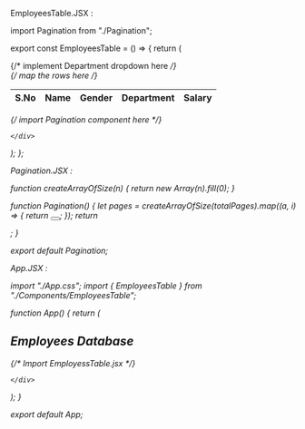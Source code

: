 EmployeesTable.JSX :

import Pagination from "./Pagination";

export const EmployeesTable = () => {
  return (
    <div>
      <div>
        <div>{/* implement Department dropdown here */}</div>
      </div>
      <div className="table_container">
        <table>
          <thead>
            <tr>
              <th>S.No</th>
              <th>Name</th>
              <th>Gender</th>
              <th>Department</th>
              <th>Salary</th>
            </tr>
          </thead>
          <tbody className="tbody">{/* map the  rows here */}</tbody>
        </table>
      </div>
      {/* import Pagination component here */}
  
    </div>
  );
};

Pagination.JSX :

function createArrayOfSize(n) {
  return new Array(n).fill(0);
}

function Pagination() {
  let pages = createArrayOfSize(totalPages).map((a, i) => {
    return <button data-testid="page-btn"></button>;
  });
  return <div></div>;
}

export default Pagination;

App.JSX :

import "./App.css";
import { EmployeesTable } from "./Components/EmployeesTable";

function App() {
  return (
    <div className="App">
      <h2>Employees Database</h2>
      {/* Import EmployessTable.jsx */}
      
    </div>
  );
}

export default App;
